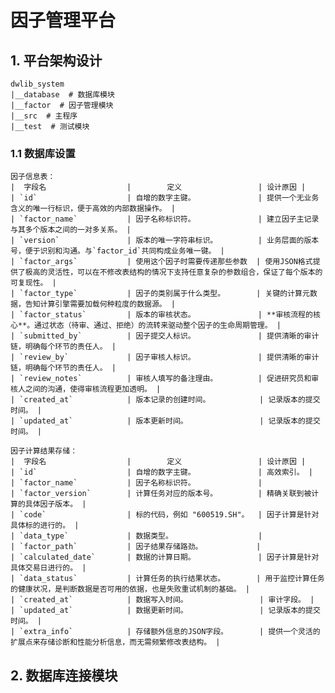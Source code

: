 # 因子管理平台

## 1. 平台架构设计
    dwlib_system
    |__database  # 数据库模块
    |__factor  # 因子管理模块
    |__src  # 主程序
    |__test  # 测试模块

### 1.1 数据库设置
    因子信息表：
    |  字段名                  |        定义                 | 设计原因 |
    | `id`                    | 自增的数字主键。              | 提供一个无业务含义的唯一行标识，便于高效的内部数据操作。 |
    | `factor_name`           | 因子名称标识符。              | 建立因子主记录与其多个版本之间的一对多关系。 |
    | `version`               | 版本的唯一字符串标识。         | 业务层面的版本号，便于识别和沟通。与`factor_id`共同构成业务唯一键。 |
    | `factor_args`           | 使用这个因子时需要传递那些参数  | 使用JSON格式提供了极高的灵活性，可以在不修改表结构的情况下支持任意复杂的参数组合，保证了每个版本的可复现性。 |
    | `factor_type`           | 因子的类别属于什么类型。       | 关键的计算元数据，告知计算引擎需要加载何种粒度的数据源。 |
    | `factor_status`         | 版本的审核状态。              | **审核流程的核心**。通过状态（待审、通过、拒绝）的流转来驱动整个因子的生命周期管理。 |
    | `submitted_by`          | 因子提交人标识。              | 提供清晰的审计链，明确每个环节的责任人。 |
    | `review_by`             | 因子审核人标识。              | 提供清晰的审计链，明确每个环节的责任人。 |
    | `review_notes`          | 审核人填写的备注理由。         | 促进研究员和审核人之间的沟通，使得审核流程更加透明。 |
    | `created_at`            | 版本记录的创建时间。           | 记录版本的提交时间。 |
    | `updated_at`            | 版本更新时间。                | 记录版本的提交时间。 |
    
    因子计算结果存储：
    |  字段名                  |        定义                 | 设计原因 |
    | `id`                    | 自增的数字主键。              | 高效索引。 |
    | `factor_name`           | 因子名称标识符。              |
    | `factor_version`        | 计算任务对应的版本号。         | 精确关联到被计算的具体因子版本。 |
    | `code`                  | 标的代码，例如 "600519.SH"。  | 因子计算是针对具体标的进行的。 |
    | `data_type`             | 数据类型。                   |
    | `factor_path`           | 因子结果存储路劲。            |
    | `calculated_date`       | 数据的计算日期。              | 因子计算是针对具体交易日进行的。 |
    | `data_status`           | 计算任务的执行结果状态。       | 用于监控计算任务的健康状况，是判断数据是否可用的依据，也是失败重试机制的基础。 |
    | `created_at`            | 数据写入时间。                | 审计字段。 |
    | `updated_at`            | 数据更新时间。                | 记录版本的提交时间。 |
    | `extra_info`            | 存储额外信息的JSON字段。       | 提供一个灵活的扩展点来存储诊断和性能分析信息，而无需频繁修改表结构。 |
        

## 2. 数据库连接模块
